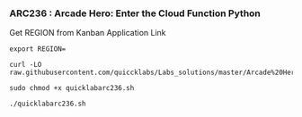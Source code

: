 ### ARC236 :  Arcade Hero: Enter the Cloud Function Python 

Get REGION from Kanban Application Link  

```
export REGION=
```

```
curl -LO raw.githubusercontent.com/quiccklabs/Labs_solutions/master/Arcade%20Hero/quicklabarc236.sh

sudo chmod +x quicklabarc236.sh

./quicklabarc236.sh
```
